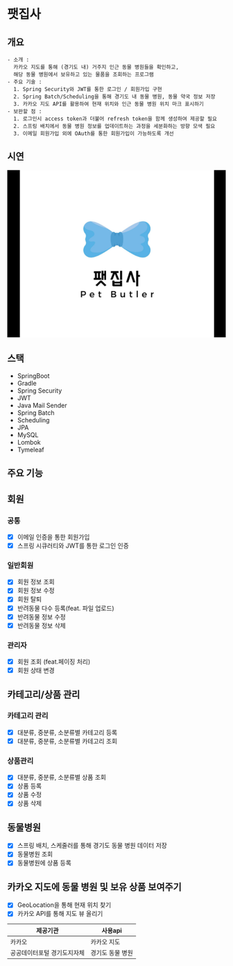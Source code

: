 # 팻집사

## 개요
``````
- 소개 : 
  카카오 지도를 통해 (경기도 내) 거주지 인근 동물 병원들을 확인하고,
  해당 동물 병원에서 보유하고 있는 물품을 조회하는 프로그램
- 주요 기술 : 
  1. Spring Security와 JWT를 통한 로그인 / 회원가입 구현
  2. Spring Batch/Scheduling을 통해 경기도 내 동물 병원, 동물 약국 정보 저장
  3. 카카오 지도 API를 활용하여 현재 위치와 인근 동물 병원 위치 마크 표시하기
- 보완할 점 :
  1. 로그인시 access token과 더불어 refresh token을 함께 생성하여 제공할 필요
  2. 스프링 배치에서 동물 병원 정보를 업데이트하는 과정을 세분화하는 방향 모색 필요
  3. 이메일 회원가입 외에 OAuth를 통한 회원가입이 가능하도록 개선
``````

## 시연
[![Video Label](/src/main/resources/static/img/youtube.png)](https://youtu.be/TdbUwaejChs)

## 스택
- SpringBoot
- Gradle
- Spring Security
- JWT
- Java Mail Sender
- Spring Batch
- Scheduling
- JPA
- MySQL
- Lombok
- Tymeleaf

## 주요 기능
## 회원
### 공통
- [x] 이메일 인증을 통한 회원가입
- [x] 스프링 시큐러티와 JWT를 통한 로그인 인증
### 일반회원
- [x] 회원 정보 조회
- [x] 회원 정보 수정
- [x] 회원 탈퇴
- [x] 반려동물 다수 등록(feat. 파일 업로드)
- [x] 반려동물 정보 수정
- [x] 반려동물 정보 삭제
### 관리자
- [x] 회원 조회 (feat.페이징 처리)
- [x] 회원 상태 변경 

## 카테고리/상품 관리
### 카테고리 관리
- [x] 대분류, 중분류, 소분류별 카테고리 등록
- [x] 대분류, 중분류, 소분류별 카테고리 조회
### 상품관리
- [x] 대분류, 중분류, 소분류별 상품 조회
- [x] 상품 등록
- [x] 상품 수정
- [x] 상품 삭제

## 동물병원
- [x] 스프링 배치, 스케줄러를 통해 경기도 동물 병원 데이터 저장
- [x] 동물병원 조회
- [x] 동물병원에 상품 등록

## 카카오 지도에 동물 병원 및 보유 상품 보여주기
- [x] GeoLocation을 통해 현재 위치 찾기
- [x] 카카오 API를 통해 지도 뷰 올리기

| 제공기관           |사용api|
|----------------|---|
| 카카오            |카카오 지도|
| 공공데이터포털 경기도지자체 |경기도 동물 병원|
